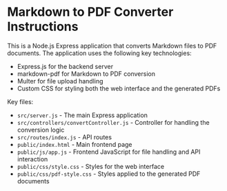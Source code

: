 <!-- Use this file to provide workspace-specific custom instructions to Copilot. For more details, visit https://code.visualstudio.com/docs/copilot/copilot-customization#_use-a-githubcopilotinstructionsmd-file -->

# Markdown to PDF Converter Instructions

This is a Node.js Express application that converts Markdown files to PDF documents. The application uses the following key technologies:

- Express.js for the backend server
- markdown-pdf for Markdown to PDF conversion
- Multer for file upload handling
- Custom CSS for styling both the web interface and the generated PDFs

Key files:
- `src/server.js` - The main Express application
- `src/controllers/convertController.js` - Controller for handling the conversion logic
- `src/routes/index.js` - API routes
- `public/index.html` - Main frontend page
- `public/js/app.js` - Frontend JavaScript for file handling and API interaction
- `public/css/style.css` - Styles for the web interface
- `public/css/pdf-style.css` - Styles applied to the generated PDF documents

